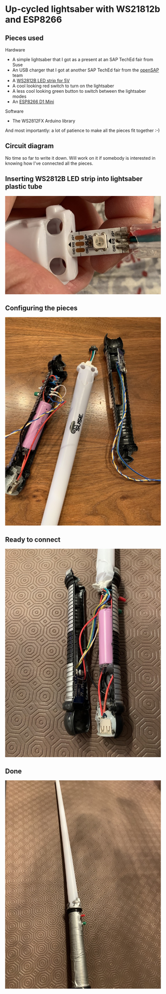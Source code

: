 # Up-cycled lightsaber with WS21812b and ESP8266

## Pieces used

Hardware

- A simple lightsaber that I got as a present at an SAP TechEd fair from Suse
- An USB charger that I got at another SAP TechEd fair from the [openSAP](https://open.sap.com/courses) team
- A [WS2812B LED strip for 5V](https://www.amazon.com/s?k=ws2812b+led+strip+5v)
- A cool looking red switch to turn on the lightsaber
- A less cool looking green button to switch between the lightsaber modes
- An [ESP8266 D1 Mini](https://www.amazon.com/s?k=esp8266+d1+mini)

Software

- The WS2812FX Arduino library

And most importantly: a lot of patience to make all the pieces fit together :-)

## Circuit diagram

No time so far to write it down. Will work on it if somebody is interested in knowing how I've connected all the pieces.


## Inserting WS2812B LED strip into lightsaber plastic tube
![Inserting WS2812B LED strip into lightsaber plastic tube](step1.jpg)


## Configuring the pieces
![Configuringg the pieces](step2.jpg)

## Ready to connect
![Ready to connect](step3.jpg)

## Done
![Done](step4.jpg)